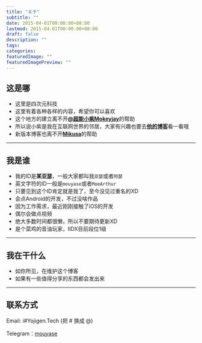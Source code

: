 ```yaml
---
title: "关于"
subtitle: ""
date: 2015-04-01T00:00:00+08:00
lastmod: 2015-04-01T00:00:00+08:00
draft: false
description: ""
tags: 
categories: 
featuredImage: ""
featuredImagePreview: ""
---
```


## 这是哪
 - 这里是四次元科技
 - 这里有着各种各样的内容，希望你可以喜欢
 - 这个地方的建立离不开[**@超能小紫Mokeyjay**](https://www.mokeyjay.com)的帮助
 - 所以说小紫是我在互联网世界的邻居，大家有兴趣也要去[**他的博客**](https://www.mokeyjay.com)看一看哦
 - 新版本博客也离不开[**Mikusa**](https://www.himiku.com/)的帮助

------------

## 我是谁
 - 我的ID是**某亚瑟**，一般大家都叫我`亚瑟`或者`阿瑟`
 - 英文字符的ID一般是`mouyase`或者`MoeArthur`
 - 只要见到这个ID肯定就是我了，至今没见过重名的XD
 - 会点Android的开发，不过没啥作品
 - 因为工作需求，最近刚刚接触了iOS的开发
 - 偶尔会做点视频
 - 绝大多数时间都很懒，所以不要期待更新XD
 - 是个菜鸡的音油玩家，IIDX目前段位1级

------------

## 我在干什么
 - 如你所见，在维护这个博客
 - 如果有一些值得分享的东西都会发出来

------------

## 联系方式

Email: i#Yojigen.Tech (把 # 换成 @)

Telegram：[mouyase](https://t.me/mouyase)